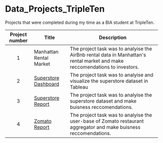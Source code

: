 # Data_Projects_TripleTen
Projects that were completed during my time as a BIA student at TripleTen. 


| Project number | Title | Description |
| :-----------: | ----------- |----------- |
| 1 | Manhattan Rental Market| The project task was to analyise the AirBnb rental data in Manhattan's rental market and make reccomendations to investors. |
| 2 | [Superstore Dashboard](https://github.com/couign/Data_Projects_TripleTen/blob/main/Superstore%20Dashboard/Read-Me_Superstore-Dashboard.md) | The project task was to analyise and visualize the superstore dataset in Tableau |
| 3 | [Superstore Report](Superstore/read-me_superstore.md) | The project task was to analyise the superstore dataset and make buisness reccomendations. |
| 4 | [Zomato Report](https://github.com/couign/Data_Projects_TripleTen/blob/main/Zomato) | The project task was to analyise the user-base of Zomato restaurant aggregator and make buisness reccomendations. |
